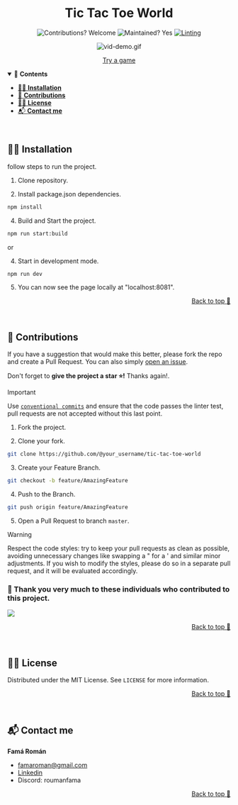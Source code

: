<div align="center">

# Tic Tac Toe World

![Contributions? Welcome](https://img.shields.io/badge/Contributions-Welcome-brightgreen.svg)
![Maintained? Yes](https://img.shields.io/badge/Maintained%3F-Yes-brightgreen.svg)
[![Linting](https://github.com/RomanFama592/tic-tac-toe-world/actions/workflows/lint.yml/badge.svg)](https://github.com/RomanFama592/tic-tac-toe-world/actions/workflows/lint.yml)

![vid-demo.gif](https://github.com/RomanFama592/tic-tac-toe-world/blob/master/docs/images/demo.gif?raw=true)

[Try a game](https://t3-world.vercel.app/play)

</div>

<details open>
  <summary>📑 <strong>Contents</strong></summary>

- [👨‍🏫 **Installation**](#-installation)
- [👋 **Contributions**](#-contributions)
- [👨‍⚖️ **License**](#-license)
- [📬 **Contact me**](#-contact-me)

</details>

<br>

## 👨‍🏫 Installation

follow steps to run the project.

1. Clone repository.

2. Install package.json dependencies.

```bash
npm install
```

4. Build and Start the project.
```bash
npm run start:build
```

or

4. Start in development mode.
```bash
npm run dev
```

5. You can now see the page locally at "localhost:8081".

<p align="right"><a href="#top">Back to top 🔼</a></p>
<br>

## 👋 Contributions

If you have a suggestion that would make this better, please fork the repo and create a Pull Request. You can also simply [open an issue](https://github.com/RomanFama592/tic-tac-toe-world/issues).

Don't forget to **give the project a star ⭐!** Thanks again!.

> [!IMPORTANT]
> Use [`conventional commits`](https://www.conventionalcommits.org/) and ensure that the code passes the linter test, pull requests are not accepted without this last point.

1. Fork the project.

2. Clone your fork.

```bash
git clone https://github.com/@your_username/tic-tac-toe-world
```

3. Create your Feature Branch.

```bash
git checkout -b feature/AmazingFeature
```

4. Push to the Branch.

```bash
git push origin feature/AmazingFeature
```

5. Open a Pull Request to branch `master`.

> [!WARNING]
> Respect the code styles: try to keep your pull requests as clean as possible, avoiding unnecessary changes like swapping a " for a ' and similar minor adjustments. If you wish to modify the styles, please do so in a separate pull request, and it will be evaluated accordingly.

### 🙏 Thank you very much to these individuals who contributed to this project.

<a href="https://github.com/RomanFama592/tic-tac-toe-world/graphs/contributors">
  <img src="https://contrib.rocks/image?repo=RomanFama592/tic-tac-toe-world" />
</a>


<p align="right"><a href="#top">Back to top 🔼</a></p>
<br>

## 👨‍⚖️ License

Distributed under the MIT License. See `LICENSE` for more information.

<p align="right"><a href="#top">Back to top 🔼</a></p>
<br>

## 📬 Contact me

**Famá Román** 
- famaroman@gmail.com
- [Linkedin](https://www.linkedin.com/in/romanfama)
- Discord: roumanfama

<p align="right"><a href="#top">Back to top 🔼</a></p>
<br>
